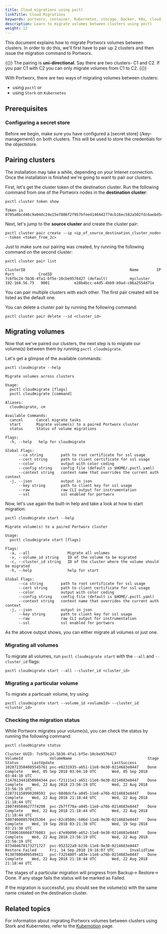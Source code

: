 ```yaml
---
title: Cloud migrations using pxctl
linkTitle: Cloud Migrations
keywords: portworx, container, Kubernetes, storage, Docker, k8s, cloud, DR, disaster recovery, cluster, migration
description: Learn to migrate volumes between clusters using pxctl
weight: 12
---
```


This document explains how to migrate Portworx volumes between clusters. In order to do this, we'll first have to pair up 2 clusters and then issue the migration command to Portworx.

{{<info>}}
The pairing is **uni-directional**. Say there are two clusters- C1 and C2. If you pair C1 with C2 you can only migrate volumes from C1 to C2.
{{</info>}}

With Portworx, there are two ways of migrating volumes between clusters:

* using `pxctl` or
* using `Stork` on `Kubernetes`

## Prerequisites

### Configuring a secret store

Before we begin, make sure you have configured a [secret store] (/key-management/) on both clusters. This will be used to store the credentials for the objectstore.

## Pairing clusters

The installation may take a while, depending on your Intenet connection. Once the installation is finished we're going to want to pair our clusters.

First, let's get the cluster token of the destination cluster. Run the following command from one of the Portworx nodes in the **destination cluster**:


```text
pxctl cluster token show
```

```output
Token is 0795a0bcd46c9a04dc24e15e7886f2f957bfee4146442774cb16ec582a502fdc6aebd5c30e95ff40a6c00e4e8d30e31d4dbd16b6c9b93dfd56774274ee8798cd
```

Next, let's jump to the **source cluster** and create the cluster pair:

```text
pxctl cluster pair create --ip <ip_of_source_destination_cluster_node> --token <token_from_2c>
```

Just to make sure our pairing was created, try running the following command on the second cluster:

```text
pxctl cluster pair list
```

```output
ClusterID                                               Name        IP              Port           CredID
7c6fbc24-5b36-4fa1-bf5e-10cbe9576427 (default)          mycluster   192.168.56.75   9001           e28b4bcc-e4d5-4bb9-b9ad-c86a2554d71e
```

You can pair multiple clusters with each other. The first pair created will be listed as the default one.


You can delete a cluster pair by running the following command:

```text
pxctl cluster pair delete --id <cluster_id>
```

## Migrating volumes

Now that we've paired our clusters, the next step is to migrate our volume(s) between them by running `pxctl cloudmigrate`.

Let's get a glimpse of the available commands:

```text
pxctl cloudmigrate --help
```

```output
Migrate volumes across clusters

Usage:
  pxctl cloudmigrate [flags]
  pxctl cloudmigrate [command]

Aliases:
  cloudmigrate, cm

Available Commands:
  cancel      Cancel migrate tasks
  start       Migrate volume(s) to a paired Portworx cluster
  status      Status of volume migrations

Flags:
  -h, --help   help for cloudmigrate

Global Flags:
      --ca string        path to root certificate for ssl usage
      --cert string      path to client certificate for ssl usage
      --color            output with color coding
      --config string    config file (default is $HOME/.pxctl.yaml)
      --context string   context name that overrides the current auth context
  -j, --json             output in json
      --key string       path to client key for ssl usage
      --raw              raw CLI output for instrumentation
      --ssl              ssl enabled for portworx
```

Now, let's use again the built-in help and take a look at how to start migration:

```text
pxctl cloudmigrate start --help
```

```output
Migrate volume(s) to a paired Portworx cluster

Usage:
  pxctl cloudmigrate start [flags]

Flags:
  -a, --all                 Migrate all volumes
  -v, --volume_id string    ID of the volume to be migrated
  -c, --cluster_id string   ID of the cluster where the volume should be migrated
  -h, --help                help for start

Global Flags:
      --ca string        path to root certificate for ssl usage
      --cert string      path to client certificate for ssl usage
      --color            output with color coding
      --config string    config file (default is $HOME/.pxctl.yaml)
      --context string   context name that overrides the current auth context
  -j, --json             output in json
      --key string       path to client key for ssl usage
      --raw              raw CLI output for instrumentation
      --ssl              ssl enabled for portworx
```

As the above output shows, you can either migrate all volumes or just one.


### Migrating all volumes

To migrate all volumes, run `pxctl cloudmigrate start` with the `--all` and `--cluster_id` flags:

```text
pxctl cloudmigrate start --all --cluster_id <cluster_id>
```

### Migrating a particular volume

To migrate a particualr volume, try using:

```text
pxctl cloudmigrate start --volume_id <volumeId> --cluster_id <cluster_id>
```

### Checking the migration status

While Portworx migrates your volume(s), you can check the status by running the following command:

```text
pxctl cloudmigrate status
```

```output
Cluster UUID: 7c6fbc24-5b36-4fa1-bf5e-10cbe9576427
VolumeId            VolumeName                                  Stage   Status      LastUpdate                          LastSuccess
1028723504085545761 pvc-e0231935-a651-11e8-9e30-0214683e8447    Done    Complete    Wed, 05 Sep 2018 03:04:10 UTC       Wed, 05 Sep 2018 03:04:10 UTC
1147613441858984344 pvc-f21111e1-a651-11e8-9e30-0214683e8447    Done    Complete    Wed, 22 Aug 2018 23:56:19 UTC       Wed, 22 Aug 2018 23:56:19 UTC
228731158998208592  pvc-08d8dcfa-a045-11e8-a76b-0214683e8447    Done    Complete    Wed, 22 Aug 2018 21:18:44 UTC       Wed, 22 Aug 2018 21:18:44 UTC
280749584627774298  pvc-2b7ff70a-a045-11e8-a76b-0214683e8447    Done    Complete    Wed, 22 Aug 2018 21:18:44 UTC       Wed, 22 Aug 2018 21:18:44 UTC
580746088570435304  pvc-82c8508c-b86d-11e8-9e30-0214683e8447    Done    Complete    Wed, 19 Sep 2018 03:21:38 UTC       Wed, 19 Sep 2018 03:21:38 UTC
775806166668776083  pvc-47e9b090-a652-11e8-9e30-0214683e8447    Done    Complete    Wed, 22 Aug 2018 23:56:19 UTC       Wed, 22 Aug 2018 23:56:19 UTC
873404678173271727  pvc-952322a9-b236-11e8-9e30-0214683e8447    Restore Failed      Fri, 14 Sep 2018 19:18:07 UTC       InvalidTime
91307080409549411   pvc-7325480f-a03e-11e8-a76b-0214683e8447    Done    Complete    Wed, 22 Aug 2018 21:18:44 UTC       Wed, 22 Aug 2018 21:18:44 UTC
```

The stages of a particular migration will progress from Backup→ Restore→ Done. If any stage fails the status will be marked as Failed.

If the migration is successful, you should see the volume(s) with the same name created on the destination cluster.

## Related topics

For information about migrating Portworx volumes between clusters using Stork and Kubernetes, refer to the [Kubemotion](/portworx-install-with-kubernetes/migration/kubemotion/) page.
